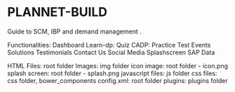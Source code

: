 # PLANNET-BUILD
Guide to SCM, IBP and demand management .

Functionalities:
Dashboard
Learn-dp: Quiz
CADP: Practice Test
Events
Solutions 
Testimonials
Contact Us
Social Media
Splashscreen
SAP Data

HTML Files:  root folder
Images: img folder
icon image: root folder - icon.png
splash screen: root folder - splash.png
javascript files: js folder
css files: css folder, bower_components
config.xml: root folder
plugins: plugins folder 
